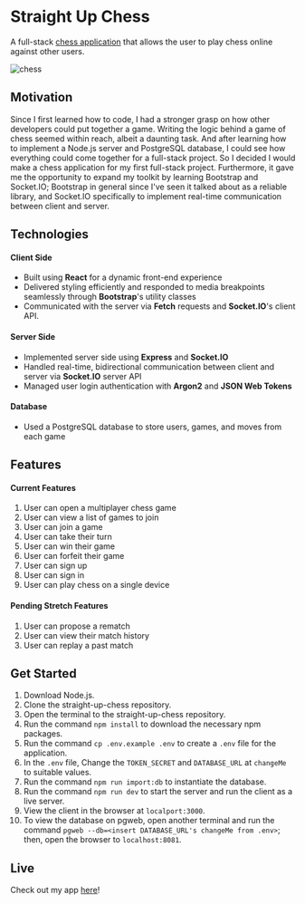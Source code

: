# Straight Up Chess

A  full-stack [chess application](https://straight-up-chess.herokuapp.com/) that allows the user to play chess online against other users.

![chess](https://user-images.githubusercontent.com/59109937/129427782-9ac22c73-5768-46bc-a821-a0f68ae551c9.gif)

## Motivation

Since I first learned how to code, I had a stronger grasp on how other developers could put together a game.  Writing the logic behind a game of chess seemed within reach, albeit a daunting task.  And after learning how to implement a Node.js server and PostgreSQL database, I could see how everything could come together for a full-stack project.  So I decided I would make a chess application for my first full-stack project.  Furthermore, it gave me the opportunity to expand my toolkit by learning Bootstrap and Socket.IO; Bootstrap in general since I've seen it talked about as a reliable library, and Socket.IO specifically to implement real-time communication between client and server.

## Technologies

#### Client Side

* Built using **React** for a dynamic front-end experience
* Delivered styling efficiently and responded to media breakpoints seamlessly through **Bootstrap**'s utility classes
* Communicated with the server via **Fetch** requests and **Socket.IO**'s client API.

#### Server Side

* Implemented server side using **Express** and **Socket.IO**
* Handled real-time, bidirectional communication between client and server via **Socket.IO** server API
* Managed user login authentication with **Argon2** and **JSON Web Tokens**

#### Database

* Used a PostgreSQL database to store users, games, and moves from each game

## Features

#### Current Features

1. User can open a multiplayer chess game
2. User can view a list of games to join
3. User can join a game
4. User can take their turn
5. User can win their game
6. User can forfeit their game
7. User can sign up
8. User can sign in
9. User can play chess on a single device

#### Pending Stretch Features

1. User can propose a rematch
2. User can view their match history
3. User can replay a past match


## Get Started

1. Download Node.js.
2. Clone the straight-up-chess repository.
3. Open the terminal to the straight-up-chess repository.
4. Run the command `npm install` to download the necessary npm packages.
5. Run the command `cp .env.example .env` to create a `.env` file for the application.
6. In the `.env` file, Change the `TOKEN_SECRET` and `DATABASE_URL` at `changeMe` to suitable values.
7. Run the command `npm run import:db` to instantiate the database.
8. Run the command `npm run dev` to start the server and run the client as a live server.
9. View the client in the browser at `localport:3000`.
10. To view the database on pgweb, open another terminal and run the command `pgweb --db=<insert DATABASE_URL's changeMe from .env>`; then, open the browser to `localhost:8081`.

## Live

Check out my app [here](https://straight-up-chess.herokuapp.com/)!
